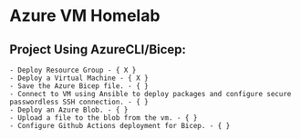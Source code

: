 # Azure VM Homelab
## Project Using AzureCLI/Bicep:
    - Deploy Resource Group - { X }
    - Deploy a Virtual Machine - { X }
    - Save the Azure Bicep file. - { }
    - Connect to VM using Ansible to deploy packages and configure secure passwordless SSH connection. - { }
    - Deploy an Azure Blob. - { }
    - Upload a file to the blob from the vm. - { }
    - Configure Github Actions deployment for Bicep. - { }
